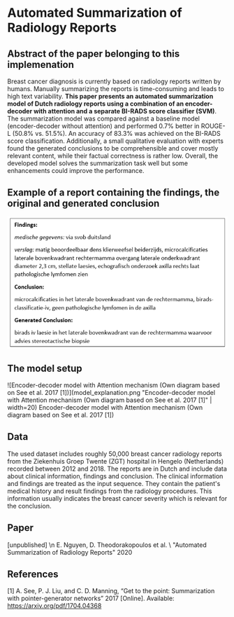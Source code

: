# Automated Summarization of Radiology Reports
## Abstract of the paper belonging to this implemenation
Breast cancer diagnosis is currently based on radiology reports written by humans. Manually summarizing the reports is time-consuming and leads to high text variability.
**This paper presents an automated summarization model of Dutch radiology reports using a combination of an encoder-decoder with attention and a separate BI-RADS score classifier (SVM)**. The summarization model was compared against a baseline model (encoder-decoder without attention) and performed 0.7\% better in ROUGE-L (50.8\% vs. 51.5\%). An accuracy of 83.3\% was achieved on the BI-RADS score classification. Additionally, a small qualitative evaluation with experts found the generated conclusions to be comprehensible and cover mostly relevant content, while their factual correctness is rather low. Overall, the developed model solves the summarization task well but some enhancements could improve the performance.

## Example of a report containing the findings, the original and generated conclusion
![Image of an example report](example_report.png)

## The model setup
![Encoder-decoder model with Attention mechanism (Own diagram based on See et al. 2017 [1])](model_explanation.png "Encoder-decoder model with Attention mechanism (Own diagram based on See et al. 2017 [1]" | width=20)
Encoder-decoder model with Attention mechanism (Own diagram based on See et al. 2017 [1])

## Data
The used dataset includes roughly 50,000 breast cancer radiology reports from the Ziekenhuis Groep Twente (ZGT) hospital in Hengelo (Netherlands) recorded between 2012 and 2018. The reports are in Dutch and include data about clinical information, findings and conclusion. The clinical information and findings are treated as the input sequence. They contain the patient's medical history and result findings from the radiology procedures. This information usually indicates the breast cancer severity which is relevant for the conclusion.

## Paper
 [unpublished] \n
 E. Nguyen, D. Theodorakopoulos et al. \\
 "Automated Summarization of Radiology Reports"
 2020


## References
<a id="1">[1]</a> 
A. See, P. J. Liu, and C. D. Manning, 
“Get to the point: Summarization with pointer-generator networks”
2017
[Online]. Available: https://arxiv.org/pdf/1704.04368
